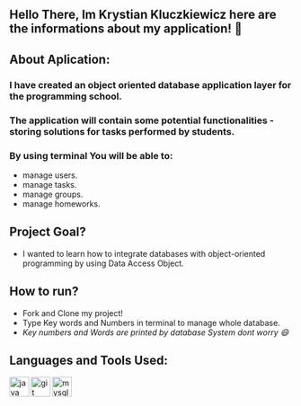 ## Hello There, Im Krystian Kluczkiewicz here are the informations about my application! 👋

## About Aplication:
### I have created an object oriented database application layer for the programming school. 
### The application will contain some potential functionalities - storing solutions for tasks performed by students.
### By using terminal You will be able to:
- manage users. 
- manage tasks. 
- manage groups. 
- manage homeworks. 

## Project Goal?
- I wanted to learn how to integrate databases with object-oriented programming by using Data Access Object.

## How to run?
- Fork and Clone my project!
- Type Key words and Numbers in terminal to manage whole database.
- *Key numbers and Words are printed by database System dont worry 😄*


## Languages and Tools Used: 

<img align="left" src="https://devicons.github.io/devicon/devicon.git/icons/java/java-original-wordmark.svg" alt="java" width="35"/>
<img align="left" src="https://www.vectorlogo.zone/logos/git-scm/git-scm-icon.svg" alt="git" width="35"/>
<img align="left" src="https://devicons.github.io/devicon/devicon.git/icons/mysql/mysql-original-wordmark.svg" alt="mysql" width="35"/>
